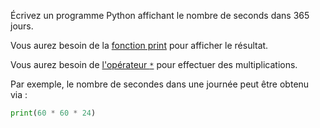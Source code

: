 Écrivez un programme Python affichant le nombre de seconds dans 365 jours.

Vous aurez besoin de la [fonction
print](https://docs.python.org/fr/3/library/functions.html#print) pour
afficher le résultat.

Vous aurez besoin de [l'opérateur
`*`](https://docs.python.org/fr/3/tutorial/introduction.html#numbers)
pour effectuer des multiplications.

Par exemple, le nombre de secondes dans une journée peut être obtenu
via :


```python
print(60 * 60 * 24)
```

